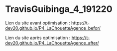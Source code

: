 # TravisGuibinga_4_191220

Lien du site avant optimisation : https://t-dev20.github.io/P4_LaChouetteAgence_befor/

Lien du site après optimisation : https://t-dev20.github.io/P4_LaChouetteAgence_after/
